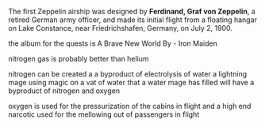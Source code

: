 The first Zeppelin airship was designed by **Ferdinand, Graf von Zeppelin**, a retired German army officer, and made its initial flight from a floating hangar on Lake Constance, near Friedrichshafen, Germany, on July 2, 1900.

the album for the quests is A Brave New World By - Iron Maiden

nitrogen gas is probably better than helium

nitrogen can be created a a byproduct of electrolysis of water
a lightning mage using magic on a vat of water that a water mage has filled will have a byproduct of nitrogen and oxygen

oxygen is used for the pressurization of the cabins in flight and a high end narcotic used for the mellowing out of passengers in flight
